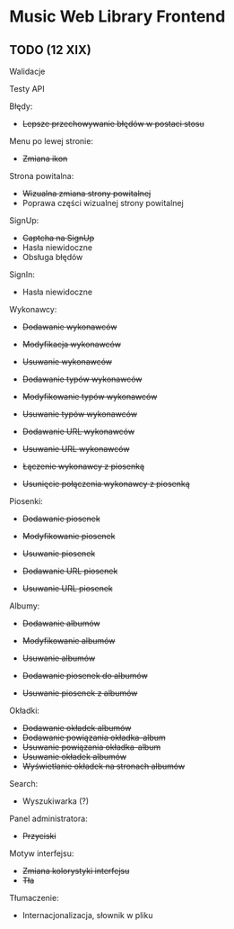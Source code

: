 # Music Web Library Frontend

## TODO (12 XIX)

Walidacje

Testy API

Błędy:
* ~~Lepsze przechowywanie błędów w postaci stosu~~

Menu po lewej stronie:
* ~~Zmiana ikon~~

Strona powitalna:
* ~~Wizualna zmiana strony powitalnej~~
* Poprawa części wizualnej strony powitalnej

SignUp:
* ~~Captcha na SignUp~~
* Hasła niewidoczne
* Obsługa błędów

SignIn:
* Hasła niewidoczne

Wykonawcy:
* ~~Dodawanie wykonawców~~
* ~~Modyfikacja wykonawców~~
* ~~Usuwanie wykonawców~~

* ~~Dodawanie typów wykonawców~~
* ~~Modyfikowanie typów wykonawców~~
* ~~Usuwanie typów wykonawców~~

* ~~Dodawanie URL wykonawców~~
* ~~Usuwanie URL wykonawców~~

* ~~Łączenie wykonawcy z piosenką~~
* ~~Usunięcie połączenia wykonawcy z piosenką~~

Piosenki:
* ~~Dodawanie piosenek~~
* ~~Modyfikowanie piosenek~~
* ~~Usuwanie piosenek~~

* ~~Dodawanie URL piosenek~~
* ~~Usuwanie URL piosenek~~

Albumy:
* ~~Dodawanie albumów~~
* ~~Modyfikowanie albumów~~
* ~~Usuwanie albumów~~

* ~~Dodawanie piosenek do albumów~~
* ~~Usuwanie piosenek z albumów~~

Okładki:
* ~~Dodawanie okładek albumów~~
* ~~Dodawanie powiązania okładka-album~~
* ~~Usuwanie powiązania okładka-album~~
* ~~Usuwanie okładek albumów~~
* ~~Wyświetlanie okładek na stronach albumów~~

Search:
* Wyszukiwarka (?)

Panel administratora:
* ~~Przyciski~~

Motyw interfejsu:
* ~~Zmiana kolorystyki interfejsu~~
* ~~Tła~~

Tłumaczenie:
* Internacjonalizacja, słownik w pliku